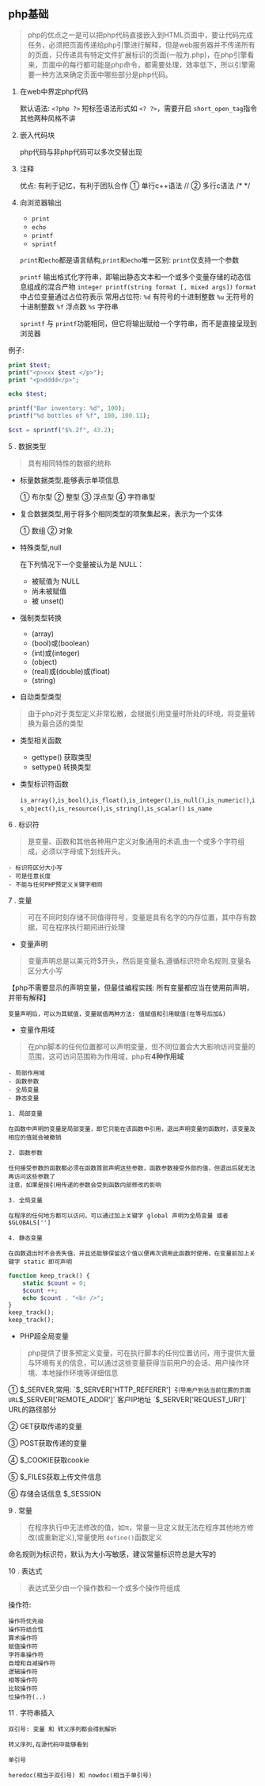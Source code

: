 ## php基础
> php的优点之一是可以把php代码直接嵌入到HTML页面中，要让代码完成任务，必须把页面传递给php引擎进行解释，但是web服务器并不传递所有的页面，只传递具有特定文件扩展标识的页面(一般为.php)，在php引擎看来，页面中的每行都可能是php命令，都需要处理，效率低下，所以引擎需要一种方法来确定页面中哪些部分是php代码。

1. 在web中界定php代码

    默认语法: `<?php ?>`
    短标签语法形式如 `<? ?>`，需要开启 `short_open_tag`指令
    其他两种风格不讲

2. 嵌入代码块

    php代码与非php代码可以多次交替出现

3. 注释

    优点: 有利于记忆，有利于团队合作
    ① 单行c++语法       //
    ② 多行c语法         /* */

4. 向浏览器输出

    - `print`
    - `echo`
    - `printf`
    - `sprintf`

    `print`和`echo`都是语言结构,`print`和`echo`唯一区别: `print`仅支持一个参数

    `printf` 输出格式化字符串，即输出静态文本和一个或多个变量存储的动态信息组成的混合产物
    `integer printf(string format [, mixed args])`
    `format`中占位变量通过占位符表示
    常用占位符: 
    `%d` 有符号的十进制整数
    `%u` 无符号的十进制整数
    `%f` 浮点数
    `%s` 字符串

    `sprintf` 与 `printf`功能相同，但它将输出赋给一个字符串，而不是直接呈现到浏览器

例子:

```php
print $test;
print("<p>xxx $test </p>");
print "<p>dddd</p>";

echo $test;

printf("Bar inventory: %d", 100);
printf("%d bottles of %f", 100, 100.11);

$cst = sprintf("$%.2f", 43.2);
```

5 . 数据类型

> 具有相同特性的数据的统称

- 标量数据类型,能够表示单项信息

    ① 布尔型
    ② 整型
    ③ 浮点型
    ④ 字符串型

- 复合数据类型,用于将多个相同类型的项聚集起来，表示为一个实体

    ① 数组
    ② 对象

- 特殊类型,null

    在下列情况下一个变量被认为是 NULL：
    - 被赋值为 NULL
    - 尚未被赋值
    - 被 unset()

- 强制类型转换

    - (array)
    - (bool)或(boolean)
    - (int)或(integer)
    - (object)
    - (real)或(double)或(float)
    - (string)

- 自动类型类型
> 由于php对于类型定义非常松散，会根据引用变量时所处的环境，将变量转换为最合适的类型 

- 类型相关函数

    - gettype() 获取类型
    - settype() 转换类型

- 类型标识符函数

    `is_array()`,`is_bool()`,`is_float()`,`is_integer()`,`is_null()`,`is_numeric()`,`is_object()`,`is_resource()`,`is_string()`,`is_scalar()`
    `is_name`

6 . 标识符
> 是变量、函数和其他各种用户定义对象通用的术语,由一个或多个字符组成，必须以字母或下划线开头。

    - 标识符区分大小写
    - 可是任意长度
    - 不能与任何PHP预定义关键字相同

7 . 变量
> 可在不同时刻存储不同值得符号，变量是具有名字的内存位置，其中存有数据，可在程序执行期间进行处理

- 变量声明
> 变量声明总是以美元符$开头，然后是变量名,遵循标识符命名规则,变量名区分大小写

【php不需要显示的声明变量，但最佳编程实践: 所有变量都应当在使用前声明，并带有解释】

    变量声明后，可以为其赋值，变量赋值两种方法: 值赋值和引用赋值(在等号后加&)

- 变量作用域
> 在php脚本的任何位置都可以声明变量，但不同位置会大大影响访问变量的范围，这可访问范围称为作用域，php有**4种作用域**

    - 局部作用域
    - 函数参数
    - 全局变量
    - 静态变量

    1. 局部变量

    在函数中声明的变量是局部变量，即它只能在该函数中引用，退出声明变量的函数时，该变量及相应的值就会被撤销

    2. 函数参数

    任何接受参数的函数都必须在函数首部声明这些参数，函数参数接受外部的值，但退出后就无法再访问这些参数了
    注意，如果是按引用传递的参数会受到函数内部修改的影响

    3. 全局变量

    在程序的任何地方都可以访问，可以通过加上关键字 global 声明为全局变量 或者 $GLOBALS['']

    4. 静态变量

    在函数退出时不会丢失值，并且还能够保留这个值以便再次调用此函数时使用，在变量前加上关键字 static 即可声明

```php
function keep_track() {
    static $count = 0;
    $count ++;
    echo $count . "<br />";
}
keep_track();
keep_track();
```

- PHP超全局变量
> php提供了很多预定义变量，可在执行脚本的任何位置访问，用于提供大量与环境有关的信息，可以通过这些变量获得当前用户的会话、用户操作环境、本地操作环境等详细信息

① $_SERVER,常用:
`$_SERVER['HTTP_REFERER']`  引导用户到达当前位置的页面URL
`$_SERVER['REMOTE_ADDR']`   客户IP地址
`$_SERVER['REQUEST_URI']`   URL的路径部分

② GET获取传递的变量

③ POST获取传递的变量

④ $_COOKIE获取cookie

⑤ $_FILES获取上传文件信息

⑥ 存储会话信息 $_SESSION

9 . 常量
> 在程序执行中无法修改的值，如π，常量一旦定义就无法在程序其他地方修改(或重新定义),常量使用 `define()`函数定义

命名规则为标识符，默认为大小写敏感，建议常量标识符总是大写的

10 . 表达式
> 表达式至少由一个操作数和一个或多个操作符组成

操作符:

    操作符优先级
    操作符结合性
    算术操作符
    赋值操作符
    字符串操作符
    自增和自减操作符
    逻辑操作符
    相等操作符
    比较操作符
    位操作符(..)

11 . 字符串插入

    双引号: 变量 和 转义序列都会得到解析

    转义序列,在源代码中能够看到

    单引号

    heredoc(相当于双引号) 和 nowdoc(相当于单引号)

